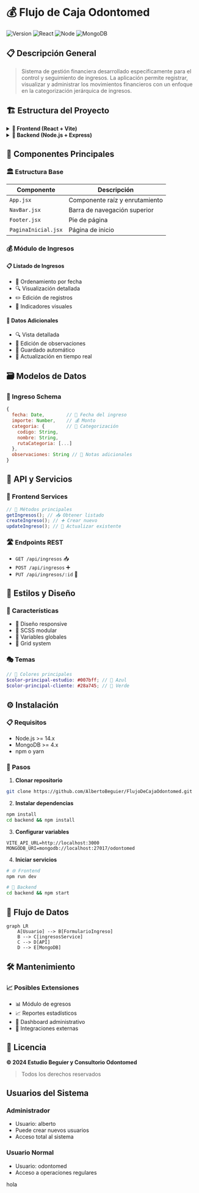 # 💰 Flujo de Caja Odontomed

![Version](https://img.shields.io/badge/version-1.0.0-blue.svg)
![React](https://img.shields.io/badge/React-18.x-61dafb.svg)
![Node](https://img.shields.io/badge/Node-14.x-green.svg)
![MongoDB](https://img.shields.io/badge/MongoDB-4.x-success.svg)

## 📋 Descripción General

> Sistema de gestión financiera desarrollado específicamente para el control y seguimiento de ingresos. La aplicación permite registrar, visualizar y administrar los movimientos financieros con un enfoque en la categorización jerárquica de ingresos.

## 🏗️ Estructura del Proyecto

<details>
<summary><b>📁 Frontend (React + Vite)</b></summary>

```
src/
├── 🖼️ assets/              # Recursos estáticos
├── 🧩 components/          # Componentes React
│   ├── 💰 ingresos/
│   │   ├── registro/
│   │   └── Ingresos.scss
│   ├── NavBar.jsx
│   ├── Footer.jsx
│   └── PaginaInicial.jsx
├── 🔌 services/           # Servicios API
├── 🎨 styles/             # Estilos globales
└── 📱 App.jsx             # Componente principal
```

</details>

<details>
<summary><b>📁 Backend (Node.js + Express)</b></summary>

```
backend/
├── 📊 models/            # Modelos MongoDB
├── 🛣️ routes/           # Rutas API
└── 🚀 server.js         # Servidor Express
```

</details>

## 🧩 Componentes Principales

### 🏛️ Estructura Base

| Componente          | Descripción                    |
| ------------------- | ------------------------------ |
| `App.jsx`           | Componente raíz y enrutamiento |
| `NavBar.jsx`        | Barra de navegación superior   |
| `Footer.jsx`        | Pie de página                  |
| `PaginaInicial.jsx` | Página de inicio               |

### 💰 Módulo de Ingresos

#### 📋 Listado de Ingresos

- 📅 Ordenamiento por fecha
- 🔍 Visualización detallada
- ✏️ Edición de registros
- 🔔 Indicadores visuales

#### 📝 Datos Adicionales

- 🔍 Vista detallada
- 📝 Edición de observaciones
- 💾 Guardado automático
- 🔄 Actualización en tiempo real

## 🗃️ Modelos de Datos

### 💾 Ingreso Schema

```javascript
{
  fecha: Date,        // 📅 Fecha del ingreso
  importe: Number,    // 💰 Monto
  categoria: {        // 📑 Categorización
    codigo: String,
    nombre: String,
    rutaCategoria: [...]
  },
  observaciones: String // 📝 Notas adicionales
}
```

## 🔌 API y Servicios

### 🔄 Frontend Services

```javascript
// 📡 Métodos principales
getIngresos(); // 📥 Obtener listado
createIngreso(); // ➕ Crear nuevo
updateIngreso(); // 📝 Actualizar existente
```

### 🛣️ Endpoints REST

- `GET /api/ingresos` 📥
- `POST /api/ingresos` ➕
- `PUT /api/ingresos/:id` 📝

## 🎨 Estilos y Diseño

### 🎯 Características

- 📱 Diseño responsive
- 🎨 SCSS modular
- 🌈 Variables globales
- 📐 Grid system

### 🎭 Temas

```scss
// 🎨 Colores principales
$color-principal-estudio: #007bff; // 🔷 Azul
$color-principal-cliente: #28a745; // 💚 Verde
```

## ⚙️ Instalación

### 📋 Requisitos

- Node.js >= 14.x
- MongoDB >= 4.x
- npm o yarn

### 🚀 Pasos

1. **Clonar repositorio**

```bash
git clone https://github.com/AlbertoBeguier/FlujoDeCajaOdontomed.git
```

2. **Instalar dependencias**

```bash
npm install
cd backend && npm install
```

3. **Configurar variables**

```env
VITE_API_URL=http://localhost:3000
MONGODB_URI=mongodb://localhost:27017/odontomed
```

4. **Iniciar servicios**

```bash
# 🌐 Frontend
npm run dev

# 🚀 Backend
cd backend && npm start
```

## 🔄 Flujo de Datos

```mermaid
graph LR
    A[Usuario] --> B[FormularioIngreso]
    B --> C[ingresosService]
    C --> D[API]
    D --> E[MongoDB]
```

## 🛠️ Mantenimiento

### 📈 Posibles Extensiones

- 📊 Módulo de egresos
- 📈 Reportes estadísticos
- 📱 Dashboard administrativo
- 🔗 Integraciones externas

## 📄 Licencia

**© 2024 Estudio Beguier y Consultorio Odontomed**

> Todos los derechos reservados

## Usuarios del Sistema

### Administrador

- Usuario: alberto
- Puede crear nuevos usuarios
- Acceso total al sistema

### Usuario Normal

- Usuario: odontomed
- Acceso a operaciones regulares

hola
